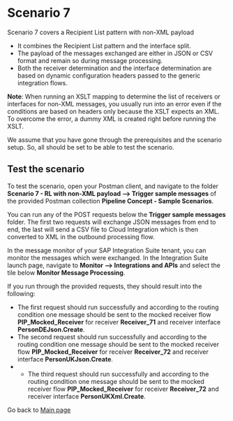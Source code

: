 # Scenario 7

Scenario 7 covers a Recipient List pattern with non-XML payload
- It combines the Recipient List pattern and the interface split.
- The payload of the messages exchanged are either in JSON or CSV format and remain so during message processing.
- Both the receiver determination and the interface determination are based on dynamic configuration headers passed to the generic integration flows.

**Note**: When running an XSLT mapping to determine the list of receivers or interfaces for non-XML messages, you usually run into an error even if the conditions are based on headers only because the XSLT expects an XML. To overcome the error, a dummy XML is created right before running the XSLT.

We assume that you have gone through the prerequisites and the scenario setup. So, all should be set to be able to test the scenario.

## Test the scenario
To test the scenario, open your Postman client, and navigate to the folder **Scenario 7 - RL with non-XML payload --> Trigger sample messages** of the provided Postman collection **Pipeline Concept - Sample Scenarios**.

You can run any of the POST requests below the **Trigger sample messages** folder. The first two requests will exchange JSON messages from end to end, the last will send a CSV file to Cloud Integration which is then converted to XML in the outbound processing flow.

In the message monitor of your SAP Integration Suite tenant, you can monitor the messages which were exchanged. In the Integration Suite launch page, navigate to **Monitor --> Integrations and APIs** and select the tile below **Monitor Message Processing**.

If you run through the provided requests, they should result into the following:
- The first request should run successfully and according to the routing condition one message should be sent to the mocked receiver flow **PIP_Mocked_Receiver** for receiver **Receiver_71** and receiver interface **PersonDEJson.Create**.
- The second request should run successfully and according to the routing condition one message should be sent to the mocked receiver flow **PIP_Mocked_Receiver** for receiver **Receiver_72** and receiver interface **PersonUKJson.Create**.
- - The third request should run successfully and according to the routing condition one message should be sent to the mocked receiver flow **PIP_Mocked_Receiver** for receiver **Receiver_72** and receiver interface **PersonUKXml.Create**.

Go back to [Main page](../../README.md)
